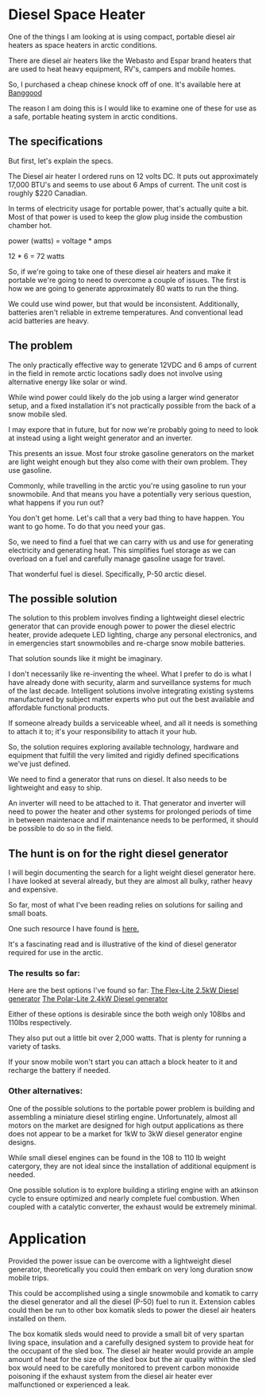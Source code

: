 <!-- TITLE: Diesel Space Heater -->
<!-- SUBTITLE: A quick summary of Diesel Space Heater -->

# Diesel Space Heater
One of the things I am looking at is using compact, portable diesel air heaters as space heaters in arctic conditions.

There are diesel air heaters like the Webasto and Espar brand heaters that are used to heat heavy equipment, RV's, campers and mobile homes.

So, I purchased a cheap chinese knock off of one. It's available here at [Banggood](https://www.banggood.com/24V12V-5kw-Diesel-Air-Parking-Heater-Diesel-Heating-Air-Parking-Heater-with-Digital-Switch-p-1252913.html)

The reason I am doing this is I would like to examine one of these for use as a safe, portable heating system in arctic conditions.

## The specifications
But first, let's explain the specs.

The Diesel air heater I ordered runs on 12 volts DC. It puts out approximately 17,000 BTU's and seems to use about 6 Amps of current. The unit cost is roughly $220 Canadian.

In terms of electricity usage for portable power, that's actually quite a bit. Most of that power is used to keep the glow plug inside the combustion chamber hot.

power (watts) = voltage * amps

12 * 6 = 72 watts

So, if we're going to take one of these diesel air heaters and make it portable we're going to need to overcome a couple of issues. The first is how we are going to generate approximately 80 watts to run the thing.

We could use wind power, but that would be inconsistent. Additionally, batteries aren't reliable in extreme temperatures. And conventional lead acid batteries are heavy.

## The problem
The only practically effective way to generate 12VDC and 6 amps of current in the field in remote arctic locations sadly does not involve using alternative energy like solar or wind.

While wind power could likely do the job using a larger wind generator setup, and a fixed installation it's not practically possible from the back of a snow mobile sled.

I may expore that in future, but for now we're probably going to need to look at instead using a light weight generator and an inverter.

This presents an issue. Most four stroke gasoline generators on the market are light weight enough but they also come with their own problem. They use gasoline.

Commonly, while travelling in the arctic you're using gasoline to run your snowmobile. And that means you have a potentially very serious question, what happens if you run out?

You don't get home. Let's call that a very bad thing to have happen. You want to go home. To do that you need your gas.

So, we need to find a fuel that we can carry with us and use for generating electricity and generating heat. This simplifies fuel storage as we can overload on a fuel and carefully manage gasoline usage for
travel.

That wonderful fuel is diesel. Specifically, P-50 arctic diesel.

## The possible solution
The solution to this problem involves finding a lightweight diesel electric generator that can provide enough power to power the diesel electric heater, provide adequete LED lighting,
charge any personal electronics, and in emergencies start snowmobiles and re-charge snow mobile batteries.

That solution sounds like it might be imaginary.

I don't necessarily like re-inventing the wheel. What I prefer to do is what I have already done with security, alarm and surveillance systems for much of the last decade.
Intelligent solutions involve integrating existing systems manufactured by subject matter experts who put out the best available and affordable functional products.

If someone already builds a serviceable wheel, and all it needs is something to attach it to; it's your responsibility to attach it your hub.

So, the solution requires exploring available technology, hardware and equipment that fulfill the very limited and rigidly defined specifications we've just defined.

We need to find a generator that runs on diesel. It also needs to be lightweight and easy to ship.

An inverter will need to be attached to it. That generator and inverter will need to power the heater and other systems for prolonged periods of time in between
maintenace and if maintenance needs to be performed, it should be possible to do so in the field.

## The hunt is on for the right diesel generator
I will begin documenting the search for a light weight diesel generator here. I have looked at several already, but they are almost all bulky, rather heavy and expensive.

So far, most of what I've been reading relies on solutions for sailing and small boats.

One such resource I have found is [here.](http://www.cruisersforum.com/forums/f14/small-1kw-diesel-generator-101684.html)

It's a fascinating read and is illustrative of the kind of diesel generator required for use in the arctic.

### The results so far:
Here are the best options I've found so far:
[The Flex-Lite 2.5kW Diesel generator](http://www.aet.ca/index.php?section=50)
[The Polar-Lite 2.4kW Diesel generator](http://www.aet.ca/index.php?section=51)

Either of these options is desirable since the both weigh only 108lbs and 110lbs respectively.

They also put out a little bit over 2,000 watts. That is plenty for running a variety of tasks.

If your snow mobile won't start you can attach a block heater to it and recharge the battery if needed.

### Other alternatives:
One of the possible solutions to the portable power problem is building and assembling a miniature diesel stirling engine. Unfortunately, almost all motors on the market are designed for high output applications as there does not
appear to be a market for 1kW to 3kW diesel generator engine designs.

While small diesel engines can be found in the 108 to 110 lb weight catergory, they are not ideal since the installation of additional equipment is needed.

One possible solution is to explore building a stirling engine with an atkinson cycle to ensure optimized and nearly complete fuel combustion. When coupled with a catalytic converter, the exhaust would be extremely minimal.

# Application
Provided the power issue can be overcome with a lightweight diesel generator, theoretically you could then embark on very long duration snow mobile trips.

This could be accomplished using a single snowmobile and komatik to carry the diesel generator and all the diesel (P-50) fuel to run it. Extension cables could then be run to other box komatik sleds to power the diesel air heaters installed on them.

The box komatik sleds would need to provide a small bit of very spartan living space, insulation and a carefully designed system to provide heat for the occupant of the sled box. The diesel air heater would provide an ample amount of heat for the size of the sled box but the air quality within the sled box would need to be carefully monitored to prevent carbon monoxide poisoning if the exhaust system from the diesel air heater ever malfunctioned or experienced a leak.